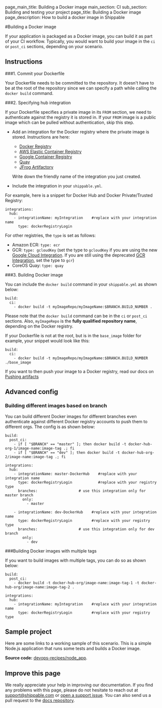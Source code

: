 page_main_title: Building a Docker image
main_section: CI
sub_section: Building and testing your project
page_title: Building a Docker image
page_description: How to build a docker image in Shippable

#Building a Docker image

If your application is packaged as a Docker image, you can build it as part of your CI workflow. Typically, you would want to build your image in the `ci` or `post_ci` sections, depending on your scenario.

## Instructions

###1. Commit your Dockerfile

Your Dockerfile needs to be committed to the repository. It doesn't have to be at the root of the repository since we can specify a path while calling the `docker build` command.

###2. Specifying hub integration

If your Dockerfile specifies a private image in its `FROM` section, we need to authenticate against the registry it is stored in. If your `FROM` image is  a public image which can be pulled without authentication, skip this step.

* Add an integration for the Docker registry where the private image is stored. Instructions are here:

    - [Docker Registry](/platform/integration/dockerRegistryLogin)
    - [AWS Elastic Container Registry](/platform/integration/aws-keys)
    - [Google Container Registry](/platform/integration/gcloudKey)
    - [Quay](/platform/integration/quayLogin)
    - [JFrog Artifactory](/platform/integration/jfrog-artifactoryKey)

  Write down the friendly name of the integration you just created.

* Include the integration in your `shippable.yml`.

For example, here is a snippet for Docker Hub and Docker Private/Trusted Registry:

```
integrations:
  hub:
    - integrationName: myIntegration    #replace with your integration name
      type: dockerRegistryLogin
```

For other registries, the `type` is set as follows:

  - Amazon ECR: `type: ecr`
  - GCR: `type: gcloudKey` (set the type to `gcloudKey` if you are using the new [Google Cloud Integration](/platform/integration/gcloudKey). If you are still using the deprecated [GCR Integration](/platform/integration/gcr), set the type to `gcr`)
  - CoreOS Quay: `type: quay`

###3. Building Docker image

You can include the  `docker build` command in your `shippable.yml` as shown below:

```
build:
  ci:
    - docker build -t myImageRepo/myImageName:$BRANCH.BUILD_NUMBER .

```

Please note that the `docker build` command can be in the `ci` or `post_ci` sections. Also, `myImageRepo` is the **fully qualified repository name**, depending on the Docker registry.

If your Dockerfile is not at the root, but is in the `base_image` folder for example, your snippet would look like this:

```
build:
  ci:
    - docker build -t myImageRepo/myImageName:$BRANCH.BUILD_NUMBER ./base_image

```

If you want to then push your image to a Docker registry, read our docs on [Pushing artifacts](/ci/push-artifacts/)

## Advanced config

### Building different images based on branch

You can build different Docker images for different branches even authenticate against different Docker registry accounts to push them to different orgs. The config is as shown below:


```
build:
  post_ci:
    - if [ "$BRANCH" == "master" ]; then docker build -t docker-hub-org-1/image-name:image-tag .; fi
    - if [ "$BRANCH" == "dev" ]; then docker build -t docker-hub-org-2/image-name:image-tag .; fi

integrations:                               
  hub:
    - integrationName: master-DockerHub    #replace with your integration name   
      type: dockerRegistryLogin            #replace with your registry type   
      branches:                   # use this integration only for master branch
        only:
          - master

    - integrationName: dev-DockerHub    #replace with your integration name   
      type: dockerRegistryLogin         #replace with your registry type   
      branches:                   # use this integration only for dev branch
        only:
          - dev

```

###Building Docker images with multiple tags

If you want to build images with multiple tags, you can do so as shown below:

```
build:
  post_ci:
    - docker build -t docker-hub-org/image-name:image-tag-1 -t docker-hub-org/image-name:image-tag-2 .

integrations:                               
  hub:
    - integrationName: myIntegration    #replace with your integration name   
      type: dockerRegistryLogin         #replace with your registry type   

```

## Sample project

Here are some links to a working sample of this scenario. This is a simple Node.js application that runs some tests and builds a Docker image.

**Source code:**  [devops-recipes/node_app](https://github.com/devops-recipes/node_app).


## Improve this page

We really appreciate your help in improving our documentation. If you find any problems with this page, please do not hesitate to reach out at [support@shippable.com](mailto:support@shippable.com) or [open a support issue](https://www.github.com/Shippable/support/issues). You can also send us a pull request to the [docs repository](https://www.github.com/Shippable/docs).
